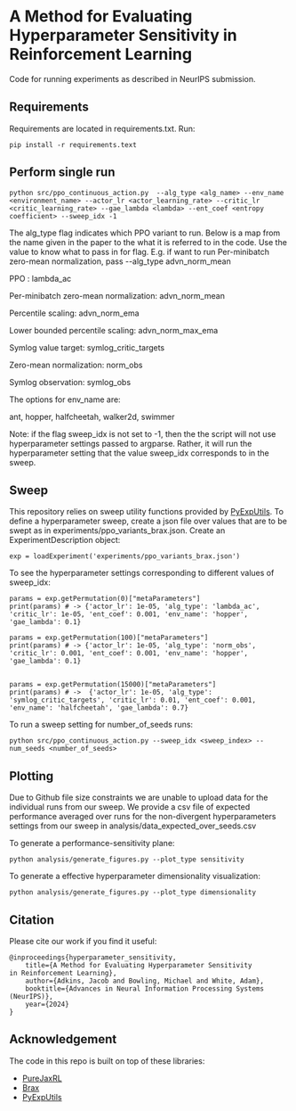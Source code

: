 # A Method for Evaluating Hyperparameter Sensitivity in Reinforcement Learning

Code for running experiments as described in NeurIPS submission. 

## Requirements

Requirements are located in requirements.txt. Run:

```
pip install -r requirements.text
```

## Perform single run

```
python src/ppo_continuous_action.py  --alg_type <alg_name> --env_name <environment_name> --actor_lr <actor_learning_rate> --critic_lr <critic_learning_rate> --gae_lambda <lambda> --ent_coef <entropy coefficient> --sweep_idx -1
```

The alg_type flag indicates which PPO variant to run. Below is a map from the name given in the paper to the what it is referred to in the code. Use the value to know what to pass in for flag. E.g. if want to run Per-minibatch zero-mean normalization, pass --alg_type advn_norm_mean

PPO : lambda_ac

Per-minibatch zero-mean normalization: advn_norm_mean

Percentile scaling: advn_norm_ema

Lower bounded percentile scaling: advn_norm_max_ema

Symlog value target: symlog_critic_targets

Zero-mean normalization: norm_obs

Symlog observation: symlog_obs

The options for env_name are:

ant, hopper, halfcheetah, walker2d, swimmer

Note: if the flag sweep_idx is not set to -1, then the the script will not use hyperparameter settings passed to argparse. Rather, it will run the hyperparameter setting that the value sweep_idx corresponds to in the sweep. 

## Sweep
This repository relies on sweep utility functions provided by [PyExpUtils](https://github.com/andnp/PyExpUtils).
To define a hyperparameter sweep, create a json file over values that are to be swept as in experiments/ppo_variants_brax.json. Create an ExperimentDescription object:

```
exp = loadExperiment('experiments/ppo_variants_brax.json')
```
To see the hyperparameter settings corresponding to different values of sweep_idx:


```
params = exp.getPermutation(0)["metaParameters"]
print(params) # -> {'actor_lr': 1e-05, 'alg_type': 'lambda_ac', 'critic_lr': 1e-05, 'ent_coef': 0.001, 'env_name': 'hopper', 'gae_lambda': 0.1}

params = exp.getPermutation(100)["metaParameters"]
print(params) # -> {'actor_lr': 1e-05, 'alg_type': 'norm_obs', 'critic_lr': 0.001, 'ent_coef': 0.001, 'env_name': 'hopper', 'gae_lambda': 0.1}


params = exp.getPermutation(15000)["metaParameters"]
print(params) # ->  {'actor_lr': 1e-05, 'alg_type': 'symlog_critic_targets', 'critic_lr': 0.01, 'ent_coef': 0.001, 'env_name': 'halfcheetah', 'gae_lambda': 0.7}

```

To run a sweep setting for number_of_seeds runs:

```
python src/ppo_continuous_action.py --sweep_idx <sweep_index> --num_seeds <number_of_seeds>
```

## Plotting

Due to Github file size constraints we are unable to upload data for the individual runs from our sweep. We provide a csv file of expected performance averaged over runs for the non-divergent hyperparameters settings from our sweep in   analysis/data_expected_over_seeds.csv

To generate a performance-sensitivity plane: 

```
python analysis/generate_figures.py --plot_type sensitivity
```
To generate a effective hyperparameter dimensionality visualization: 

```
python analysis/generate_figures.py --plot_type dimensionality
```

## Citation
Please cite our work if you find it useful:

```
@inproceedings{hyperparameter_sensitivity,
    title={A Method for Evaluating Hyperparameter Sensitivity
in Reinforcement Learning},
    author={Adkins, Jacob and Bowling, Michael and White, Adam},
    booktitle={Advances in Neural Information Processing Systems (NeurIPS)},
    year={2024}
}
```
## Acknowledgement
The code in this repo is built on top of these libraries:
* [PureJaxRL](https://github.com/luchris429/purejaxrl)
* [Brax](https://github.com/google/brax)
* [PyExpUtils](https://github.com/andnp/PyExpUtils)